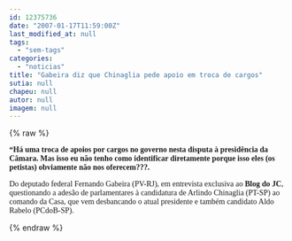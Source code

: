 ```yaml
---
id: 12375736
date: "2007-01-17T11:59:00Z"
last_modified_at: null
tags:
  - "sem-tags"
categories:
  - "noticias"
title: "Gabeira diz que Chinaglia pede apoio em troca de cargos"
sutia: null
chapeu: null
autor: null
imagem: null
---
```

{% raw %}
<p><P><FONT face=Verdana><STRONG>“Há uma troca de apoios por cargos no governo nesta disputa à presidência da Câmara. Mas isso eu não tenho como identificar diretamente porque isso eles (os petistas) obviamente não nos oferecem???. </STRONG></FONT></P></p>
<p><P><FONT face=Verdana>Do deputado federal Fernando Gabeira (PV-RJ), em entrevista exclusiva ao <STRONG>Blog do JC</STRONG>, questionando a adesão de parlamentares à candidatura de Arlindo Chinaglia (PT-SP) ao comando da Casa, que vem desbancando o atual presidente e também candidato Aldo Rabelo (PCdoB-SP). </FONT></P> </p>
{% endraw %}